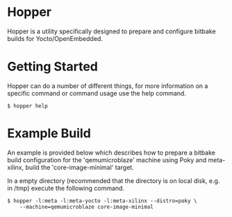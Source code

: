 Hopper
======
Hopper is a utility specifically designed to prepare and configure bitbake builds for Yocto/OpenEmbedded.

Getting Started
===============
Hopper can do a number of different things, for more information on a specific command or command usage use the help command.

```shell
$ hopper help
```

Example Build
=============
An example is provided below which describes how to prepare a bitbake build configuration for the 'qemumicroblaze' machine using Poky and meta-xilinx, build the 'core-image-minimal' target.

In a empty directory (recommended that the directory is on local disk, e.g. in /tmp) execute the following command.

```shell
$ hopper -l:meta -l:meta-yocto -l:meta-xilinx --distro=poky \
    --machine=qemumicroblaze core-image-minimal
```
